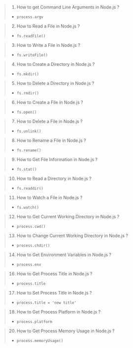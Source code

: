 >1. How to get Command Line Arguments in Node.js ?
>+ ```process.argv```

>2. How to Read a File in Node.js ?
>+ ```fs.readFile()```

>3. How to Write a File in Node.js ?
>+ ```fs.writeFile()```

>4. How to Create a Directory in Node.js ?
>+ ```fs.mkdir()```

>5. How to Delete a Directory in Node.js ?
>+ ```fs.rmdir()```

>6. How to Create a File in Node.js ?
>+ ```fs.open()```

>7. How to Delete a File in Node.js ?
>+ ```fs.unlink()```

>8. How to Rename a File in Node.js ?
>+ ```fs.rename()```

>9. How to Get File Information in Node.js ?
>+ ```fs.stat()```

>10. How to Read a Directory in Node.js ?
>+ ```fs.readdir()```

>11. How to Watch a File in Node.js ?
>+ ```fs.watch()```

>12. How to Get Current Working Directory in Node.js ?
>+ ```process.cwd()```

>13. How to Change Current Working Directory in Node.js ?
>+ ```process.chdir()```

>14. How to Get Environment Variables in Node.js ?
>+ ```process.env```

>16. How to Get Process Title in Node.js ?
>+ ```process.title```

>17. How to Set Process Title in Node.js ?
>+ ```process.title = 'new title'```

>18. How to Get Process Platform in Node.js ?
>+ ```process.platform```

>20. How to Get Process Memory Usage in Node.js ?
>+ ```process.memoryUsage()```